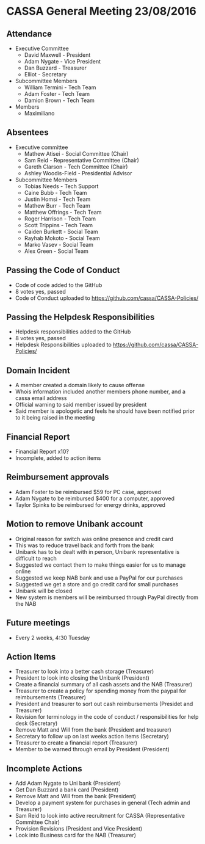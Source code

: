 CASSA General Meeting 23/08/2016
====================================
Attendance
----------
* Executive Committee
    * David Maxwell - President 
    * Adam Nygate - Vice President
    * Dan Buzzard - Treasurer
    * Elliot - Secretary
* Subcommittee Members
	* William Termini - Tech Team 
	* Adam Foster - Tech Team
	* Damion Brown - Tech Team
* Members
	* Maximiliano

Absentees
---------
* Executive committee
	* Mathew Atisei - Social Committee (Chair)
	* Sam Reid - Representative Committee (Chair)
	* Gareth Clarson - Tech Committee (Chair)
	* Ashley Woodis-Field - Presidential Advisor
* Subcommittee Members
	* Tobias Needs - Tech Support
	* Caine Bubb - Tech Team 
	* Justin Homsi - Tech Team 
	* Mathew Burr - Tech Team 
	* Matthew Offrings - Tech Team
	* Roger Harrison - Tech Team 
	* Scott Trippins - Tech Team 
	* Caiden Burkett - Social Team
	* Rayhab Mokoto - Social Team
	* Marko Vasev - Social Team
	* Alex Green - Social Team

Passing the Code of Conduct
-----------------
* Code of code added to the GitHub
* 8 votes yes, passed
* Code of Conduct uploaded to https://github.com/cassa/CASSA-Policies/

Passing the Helpdesk Responsibilities
------------------------
* Helpdesk responsibilities added to the GitHub
* 8 votes yes, passed
* Helpdesk Responsibilities uploaded to https://github.com/cassa/CASSA-Policies/

Domain Incident
----------------
* A member created a domain likely to cause offense
* Whois information included another members phone number, and a cassa email address
* Official warning to said member issued by president
* Said member is apologetic and feels he should have been notified prior to it being raised in the meeting


Financial Report
-------------------
* Financial Report x10?
* Incomplete, added to action items

Reimbursement approvals 
-------------------
* Adam Foster to be reimbursed $59 for PC case, approved
* Adam Nygate to be reimbursed $400 for a computer, approved
* Taylor Spinks to be reimbursed for energy drinks, approved

Motion to remove Unibank account
-------------------
* Original reason for switch was online presence and credit card
* This was to reduce travel back and forth from the bank
* Unibank has to be dealt with in person, Unibank representative is difficult to reach
* Suggested we contact them to make things easier for us to manage online
* Suggested we keep NAB bank and use a PayPal for our purchases
* Suggested we get a store and go credit card for small purchases
* Unibank will be closed
* New system is members will be reimbursed through PayPal directly from the NAB

Future meetings
--------------
* Every 2 weeks, 4:30 Tuesday

Action Items
----------
* Treasurer to look into a better cash storage (Treasurer)
* President to look into closing the Unibank (President)
* Create a financial summary of all cash assets and the NAB (Treasurer)
* Treasurer to create a policy for spending money from the paypal for reimbursements (Treasurer)
* President and treasurer to sort out cash reimbursements (Presidet and Treasurer)
* Revision for terminology in the code of conduct / responsibilities for help desk (Secretary)
* Remove Matt and Will from the bank (President and treasurer)
* Secretary to follow up on last weeks action items (Secretary)
* Treasurer to create a financial report (Treasurer)
* Member to be warned through email by President (President)


Incomplete Actions
--------
* Add Adam Nygate to Uni bank (President)
* Get Dan Buzzard a bank card (President)
* Remove Matt and Will from the bank (President)
* Develop a payment system for purchases in general (Tech admin and Treasurer)
* Sam Reid to look into active recruitment for CASSA (Representative Committee Chair)
* Provision Revisions (President and Vice President)
* Look into Business card for the NAB (Treasurer)
